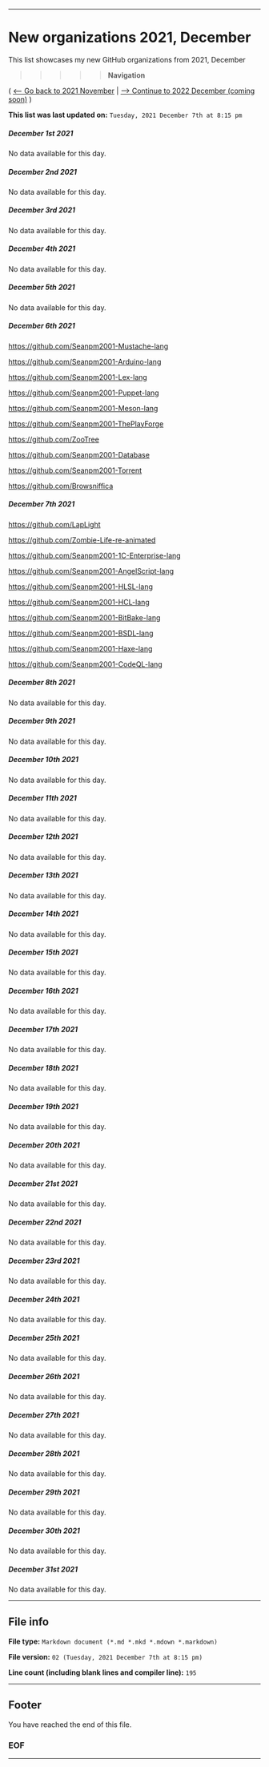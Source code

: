 
***

# New organizations 2021, December

This list showcases my new GitHub organizations from 2021, December

> > > > > **Navigation**

( [<-- Go back to 2021 November](/NewOrgs/2021/11_November/README.md) | [ --> Continue to 2022 December (coming soon)](/NewOrgs/2022/January/README.md) )

**This list was last updated on:** `Tuesday, 2021 December 7th at 8:15 pm`

<!-- ##### LIST !-->

##### December 1st 2021

No data available for this day.

##### December 2nd 2021

No data available for this day.

##### December 3rd 2021

No data available for this day.

##### December 4th 2021

No data available for this day.

##### December 5th 2021

No data available for this day.

##### December 6th 2021

https://github.com/Seanpm2001-Mustache-lang

https://github.com/Seanpm2001-Arduino-lang

https://github.com/Seanpm2001-Lex-lang

https://github.com/Seanpm2001-Puppet-lang

https://github.com/Seanpm2001-Meson-lang

https://github.com/Seanpm2001-ThePlayForge

https://github.com/ZooTree

https://github.com/Seanpm2001-Database

https://github.com/Seanpm2001-Torrent

https://github.com/Browsniffica

##### December 7th 2021

https://github.com/LapLight

https://github.com/Zombie-Life-re-animated

https://github.com/Seanpm2001-1C-Enterprise-lang

https://github.com/Seanpm2001-AngelScript-lang

https://github.com/Seanpm2001-HLSL-lang

https://github.com/Seanpm2001-HCL-lang

https://github.com/Seanpm2001-BitBake-lang

https://github.com/Seanpm2001-BSDL-lang

https://github.com/Seanpm2001-Haxe-lang

https://github.com/Seanpm2001-CodeQL-lang

##### December 8th 2021

No data available for this day.

##### December 9th 2021

No data available for this day.

##### December 10th 2021

No data available for this day.

##### December 11th 2021

No data available for this day.

##### December 12th 2021

No data available for this day.

##### December 13th 2021

No data available for this day.

##### December 14th 2021

No data available for this day.

##### December 15th 2021

No data available for this day.

##### December 16th 2021

No data available for this day.

##### December 17th 2021

No data available for this day.

##### December 18th 2021

No data available for this day.

##### December 19th 2021

No data available for this day.

##### December 20th 2021

No data available for this day.

##### December 21st 2021

No data available for this day.

##### December 22nd 2021

No data available for this day.

##### December 23rd 2021

No data available for this day.

##### December 24th 2021

No data available for this day.

##### December 25th 2021

No data available for this day.

##### December 26th 2021

No data available for this day.

##### December 27th 2021

No data available for this day.

##### December 28th 2021

No data available for this day.

##### December 29th 2021

No data available for this day.

##### December 30th 2021

No data available for this day.

##### December 31st 2021

No data available for this day.

***

## File info

**File type:** `Markdown document (*.md *.mkd *.mdown *.markdown)`

**File version:** `02 (Tuesday, 2021 December 7th at 8:15 pm)`

**Line count (including blank lines and compiler line):** `195`

***

## Footer

You have reached the end of this file.

### EOF

***
